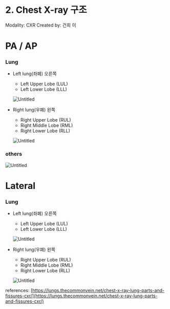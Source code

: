 # 2. Chest X-ray 구조

Modality: CXR
Created by: 건희 이

# PA / AP

### Lung

- Left lung(좌폐) 오른쪽
    - Left Upper Lobe (LUL)
    - Left Lower Lobe (LLL)
    
    ![Untitled](2%20Chest%20X-ray%20%E1%84%80%E1%85%AE%E1%84%8C%E1%85%A9%20ff7460077ad747bcabee4cd64eec665b/Untitled.png)
    
- Right lung(우폐) 왼쪽
    - Right Upper Lobe (RUL)
    - Right Middle Lobe (RML)
    - Right Lower Lobe (RLL)
    
    ![Untitled](2%20Chest%20X-ray%20%E1%84%80%E1%85%AE%E1%84%8C%E1%85%A9%20ff7460077ad747bcabee4cd64eec665b/Untitled%201.png)
    

### others

![Untitled](2%20Chest%20X-ray%20%E1%84%80%E1%85%AE%E1%84%8C%E1%85%A9%20ff7460077ad747bcabee4cd64eec665b/Untitled%202.png)

# Lateral

### Lung

- Left lung(좌폐) 오른쪽
    - Left Upper Lobe (LUL)
    - Left Lower Lobe (LLL)
    
    ![Untitled](2%20Chest%20X-ray%20%E1%84%80%E1%85%AE%E1%84%8C%E1%85%A9%20ff7460077ad747bcabee4cd64eec665b/Untitled%203.png)
    
- Right lung(우폐) 왼쪽
    - Right Upper Lobe (RUL)
    - Right Middle Lobe (RML)
    - Right Lower Lobe (RLL)
    
    ![Untitled](2%20Chest%20X-ray%20%E1%84%80%E1%85%AE%E1%84%8C%E1%85%A9%20ff7460077ad747bcabee4cd64eec665b/Untitled%204.png)
    

references: [https://lungs.thecommonvein.net/chest-x-ray-lung-parts-and-fissures-cxr/](https://lungs.thecommonvein.net/chest-x-ray-lung-parts-and-fissures-cxr/)